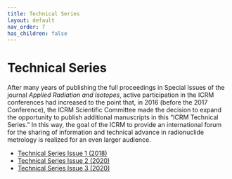 ```yaml
---
title: Technical Series
layout: default
nav_order: 7
has_children: false
---
```


# Technical Series

After many years of publishing the full proceedings in Special Issues of the
journal *Applied Radiation and Isotopes*, active participation in the ICRM
conferences had increased to the point that, in 2016 (before the 2017
Conference), the ICRM Scientific Committee made the decision to expand the
opportunity to publish additional manuscripts in this “ICRM Technical Series.”
In this way, the goal of the ICRM to provide an international forum for the
sharing of information and technical advance in radionuclide metrology is
realized for an even larger audience.

- [Technical Series Issue 1 (2018)](./icrm-technical-series-01.pdf)
- [Technical Series Issue 2 (2020)](./icrm-technical-series-02.pdf)
- [Technical Series Issue 3 (2020)](./icrm-technical-series-03.pdf)
